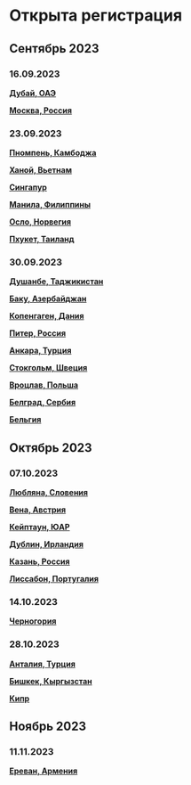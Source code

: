 # Открыта регистрация

## Сентябрь 2023

### 16.09.2023

**[Дубай, ОАЭ](/./upcoming-events/Dubai-16.09.2023.md)**

**[Москва, Россия](https://t.me/moscow_meetup)**

### 23.09.2023

**[Пномпень, Камбоджа](/./upcoming-events/phnompenh-23.09.2023.md)**

**[Ханой, Вьетнам](/./upcoming-events/vietnam-23.09.2023.md)**

**[Сингапур](/./upcoming-events/singapore-23.09.2023.md)**

**[Манила, Филиппины](/./upcoming-events/maynila-23.09.2023.md)**

**[Осло, Норвегия](/./upcoming-events/oslo-23.09.2023.md)**

**[Пхукет, Таиланд](/./upcoming-events/phuket-23.09.2023.md)**

### 30.09.2023

**[Душанбе, Таджикистан](/./upcoming-events/dushanbe-30.09.2023.md)**

**[Баку, Азербайджан](/./upcoming-events/baku-30.09.2023.md)**

**[Копенгаген, Дания](/./upcoming-events/copenhagen-30.09.2023.md)**

**[Питер, Россия](/./upcoming-events/saint-petersburg-30.09.2023.md)**

**[Анкара, Турция](/./upcoming-events/ankara-30.09.2023.md)**

**[Стокгольм, Швеция](/./upcoming-events/stockholm-30.09.2023.md)**

**[Вроцлав, Польша](/./upcoming-events/wroclaw-30.09.2023.md)**

**[Белград, Сербия](/./upcoming-events/Belgrade-30.09.2023.md)**

**[Бельгия](/./upcoming-events/belgium.md)**

## Октябрь 2023

### 07.10.2023

**[Любляна, Словения](/./upcoming-events/ljubljana-07.10.2023.md)**

**[Вена, Австрия](/./upcoming-events/vienna-07.10.2023.md)**

**[Кейптаун, ЮАР](/./upcoming-events/capetown-07.10.2023.md)**

**[Дублин, Ирландия](/./upcoming-events/dublin-07.10.2023.md)**

**[Казань, Россия](https://t.me/meetup_kazan)**

**[Лиссабон, Португалия](/./upcoming-events/Portugal-07.10.2023.md)**

### 14.10.2023

**[Черногория](/./upcoming-events/montenegro-14.10.2023.md)**

### 28.10.2023

**[Анталия, Турция](/./upcoming-events/Antalya-28.10.2023.md)**

**[Бишкек, Кыргызстан](/./upcoming-events/bishkek.md)**

**[Кипр](/./upcoming-events/cyprus.md)**

## Ноябрь 2023

### 11.11.2023

**[Ереван, Армения](/./upcoming-events/Yerevan.md)**
